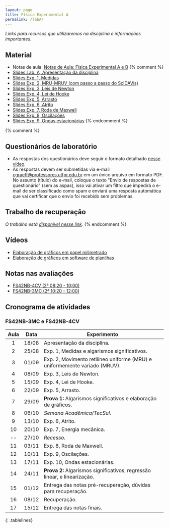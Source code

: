 ```yaml
---
layout: page
title: Física Experimental A
permalink: /labA/
---
```


*Links para recursos que utilizaremos na disciplina e informações importantes.*

## Material
- Notas de aula: [Notas de Aula: Física Experimental A e B](https://github.com/cgraeff/NotasLabAeB/raw/master/NotasLaboratorio.pdf)
{% comment %}
- [Slides Lab. A, Apresentação da disciplina](https://github.com/cgraeff/cgraeff.github.io/raw/master/slideslabA/apres.pdf)
- [Slides Exp. 1, Medidas](https://github.com/cgraeff/cgraeff.github.io/raw/master/slideslabA/slides-medidas.pdf)
- [Slides Exp. 2, MRU-MRUV (com passo a passo do SciDAVis)](https://github.com/cgraeff/cgraeff.github.io/raw/master/slideslabA/slides-mru-mruv.pdf)
- [Slides Exp. 3, Leis de Newton](https://github.com/cgraeff/cgraeff.github.io/raw/master/slideslabA/slides-leis-de-newton.pdf)
- [Slides Exp. 4, Lei de Hooke](https://github.com/cgraeff/cgraeff.github.io/raw/master/slideslabA/slides-lei-de-hooke.pdf)
- [Slides Exp. 5, Arrasto](https://github.com/cgraeff/cgraeff.github.io/raw/master/slideslabA/slides-arrasto.pdf)
- [Slides Exp. 6, Atrito](https://github.com/cgraeff/cgraeff.github.io/raw/master/slideslabA/slides-atrito.pdf)
- [Slides Exp. 7, Roda de Maxwell](https://github.com/cgraeff/cgraeff.github.io/raw/master/slideslabA/slides-roda-de-maxwell.pdf)
- [Slides Exp. 8, Oscilações](https://github.com/cgraeff/cgraeff.github.io/raw/master/slideslabA/slides-oscilacoes.pdf)
- [Slides Exp. 9, Ondas estacionárias](https://github.com/cgraeff/cgraeff.github.io/raw/master/slideslabA/slides-ondas-estacionarias.pdf)
{% endcomment %}

{% comment %}
## Questionários de laboratório
- As respostas dos questionários deve seguir o formato detalhado [nesse vídeo](https://www.youtube.com/watch?v=BIVszojx9B4).
- As respostas devem ser submetidas via e-mail [cgraeff@professores.utfpr.edu.br](mailto:cgraeff@professores.utfpr.edu.br) em um único arquivo em formato PDF. No assunto (título) do e-mail, coloque o texto "Envio de respostas de questionário" (sem as aspas), isso vai ativar um filtro que impedirá o e-mail de ser classificado como spam e enviará uma resposta automática que vai certificar que o envio foi recebido sem problemas.

## Trabalho de recuperação
*O trabalho está [disponível nesse link](https://github.com/cgraeff/cgraeff.github.io/raw/master/Recuperacao_Fisica_Exp_A.pdf).*
{% endcomment %}

## Vídeos
- [Elaboração de gráficos em papel milimetrado](https://www.youtube.com/watch?v=YqKnV53UBDs&list=PLOaZLpYR0EZ5gLuFOneNgXdDREAapj-3V&index=5&t=2s)
- [Elaboração de gráficos em software de planilhas](https://www.youtube.com/watch?v=x2kVREJWKGc&list=PLOaZLpYR0EZ5gLuFOneNgXdDREAapj-3V&index=6&t=2s)

## Notas nas avaliações
- [FS42NB-4CV (2ª 08:20 - 10:00)](https://docs.google.com/spreadsheets/d/1Gvie8zqvCeoTwZM6u7_FASVq14XopwzH0tikxlSplh4/edit?usp=sharing)
- [FS42NB-3MC (2ª 10:20 - 12:00)](https://docs.google.com/spreadsheets/d/1bu9vGsjizg47s15mH4DQtzGTs_YXb7EKAY4twFdiknE/edit?usp=sharing)

## Cronograma de atividades

### FS42NB-3MC e FS42NB-4CV
<style>
.tablelines table, .tablelines td, .tablelines th {
        border: 1px solid black;
        }
</style>
|  Aula  | Data  | Experimento |
| :----: | :---: | ----------- |
|	  1 | 18/08 | Apresentação da disciplina. |
| 	  2 | 25/08 | Exp. 1, Medidas e algarismos significativos. |
| 	  3 | 01/09 | Exp. 2, Movimento retilíneo uniforme (MRU) e uniformemente variado (MRUV). |
| 	  4 | 08/09 | Exp. 3, Leis de Newton. |
| 	  5 | 15/09 | Exp. 4, Lei de Hooke. |
| 	  6 | 22/09 | Exp. 5, Arrasto. |
| 	  7 | 29/09 | **Prova 1:** Algarismos significativos e elaboração de gráficos. |
| 	  8 | 06/10 | *Semana Acadêmica/TecSul.* |
| 	  9 | 13/10 | Exp. 6, Atrito. |
| 	 10 | 20/10 | Exp. 7, Energia mecânica. |
| 	 -- | 27/10 | *Recesso.* |
| 	 11 | 03/11 | Exp. 8, Roda de Maxwell. |
| 	 12 | 10/11 | Exp. 9, Oscilações. |
| 	 13 | 17/11 | Exp. 10, Ondas estacionárias. |
| 	 14 | 24/11 | **Prova 2:** Algarismos significativos, regressão linear, e linearização. |
| 	 15 | 01/12 | Entrega das notas pré-recuperação, dúvidas para recuperação. |
| 	 16 | 08/12 | Recuperação.|
| 	 17 | 15/12 | Entrega das notas finais.|
 {: .tablelines}

